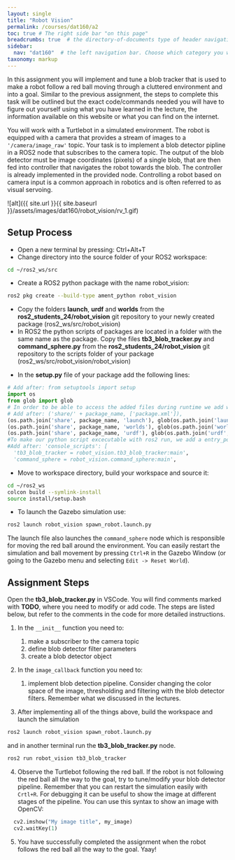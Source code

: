 ```yaml
---
layout: single
title: "Robot Vision"
permalink: /courses/dat160/a2
toc: true # The right side bar "on this page"
breadcrumbs: true  # the directory-of-documents type of header navigation
sidebar:
  nav: "dat160"  # the left navigation bar. Choose which category you want.
taxonomy: markup
---
```


In this assignment you will implement and tune a blob tracker that is used to make a robot follow a red ball moving through a cluttered environment and into a goal. Similar to the previous assignment, the steps to complete this task will be outlined but the exact code/commands needed you will have to figure out yourself using what you have learned in the lecture, the information available on this website or what you can find on the internet.


You will work with a Turtlebot in a simulated environment. The robot is equipped with a camera that provides a stream of images to a ```'/camera/image_raw'``` topic. Your task is to implement a blob detector pipline in a ROS2 node that subscribes to the camera topic. The output of the blob detector must be image coordinates (pixels) of a single blob, that are then fed into controller that navigates the robot towards the blob. The controller is already implemented in the provided node.
Controlling a robot based on camera input is a common approach in robotics and is often referred to as visual servoing.

![alt]({{ site.url }}{{ site.baseurl }}/assets/images/dat160/robot_vision/rv_1.gif)

## Setup Process
* Open a new terminal by pressing: Ctrl+Alt+T
* Change directory into the source folder of your ROS2 workspace:
```bash
cd ~/ros2_ws/src
```
* Create a ROS2 python package with the name robot_vision:
```bash
ros2 pkg create --build-type ament_python robot_vision
```
* Copy the folders **launch**, **urdf** and **worlds** from the **ros2_students_24/robot_vision** git repository to your newly created package (ros2_ws/src/robot_vision)
* In ROS2 the python scripts of packages are located in a folder with the same name as the package. Copy the files **tb3_blob_tracker.py** and **command_sphere.py** from the **ros2_students_24/robot_vision** git repository to the scripts folder of your package (ros2_ws/src/robot_vision/robot_vision)
- In the **setup.py** file of your package add the following lines:
```python
# Add after: from setuptools import setup
import os
from glob import glob
# In order to be able to access the added files during runtime we add we add them to data_files
# Add after: ('share/' + package_name, ['package.xml']),
(os.path.join('share', package_name, 'launch'), glob(os.path.join('launch', '*.launch.py'))),
(os.path.join('share', package_name, 'worlds'), glob(os.path.join('worlds', '*.world'))),
(os.path.join('share', package_name, 'urdf'), glob(os.path.join('urdf', '*.xacro'))),
#To make our python script excecutable with ros2 run, we add a entry_points definition
#Add after: 'console_scripts': [
  'tb3_blob_tracker = robot_vision.tb3_blob_tracker:main',
  'command_sphere = robot_vision.command_sphere:main',
```
* Move to workspace directory, build your workspace and source it:
```bash
cd ~/ros2_ws
colcon build --symlink-install
source install/setup.bash 
```
* To launch the Gazebo simulation use:
```bash
ros2 launch robot_vision spawn_robot.launch.py
```
The launch file also launches the ```command_sphere``` node which is responsible for moving the red ball around the environment. You can easily restart the simulation and ball movement by pressing ```Ctrl+R``` in the Gazebo Window (or going to the Gazebo menu and selecting ```Edit -> Reset World```).

## Assignment Steps
Open the **tb3_blob_tracker.py** in VSCode.
You will find comments marked with **TODO**, where you need to modify or add code. The steps are listed below, but refer to the comments in the code for more detailed instructions.
1. In the ```__init__``` function you need to:
    1. make a subscriber to the camera topic
    2. define blob detector filter parameters
    3. create a blob detector object

2. In the ``image_callback`` function you need to:
    1. implement blob detection pipeline. Consider changing the color space of the image, thresholding and filtering with the blob detector filters. Remember what we discussed in the lectures.

3. After implementing all of the things above, build the workspace and launch the simulation
```bash
ros2 launch robot_vision spawn_robot.launch.py
```
and in another terminal run the **tb3_blob_tracker.py** node.
 ```bash
ros2 run robot_vision tb3_blob_tracker
```

4. Observe the Turtlebot following the red ball. If the robot is not following the red ball all the way to the goal, try to tune/modify your blob detector pipeline. Remember that you can restart the simulation easily with ``Crtl+R``. For debugging it can be useful to show the image at different stages of the pipeline. You can use this syntax to show an image with OpenCV:
```python
  cv2.imshow("My image title", my_image)
  cv2.waitKey(1)
```

5. You have successfully completed the assignment when the robot follows the red ball all the way to the goal. Yaay!

